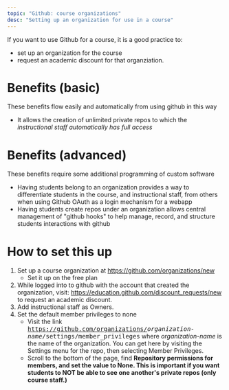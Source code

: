 ```yaml
---
topic: "Github: course organizations"
desc: "Setting up an organization for use in a course"
---
```


If you want to use Github for a course, it is a good practice to:
* set up an organization for the course
* request an academic discount for that organziation.

# Benefits (basic)

These benefits flow easily and automatically from using github in this way

* It allows the creation of unlimited private repos to which the *instructional staff automatically has full access*


# Benefits (advanced)

These benefits require some additional programming of custom software

* Having students belong to an organization provides a way to differentiate students in the course, and instructional staff, from others when using Github OAuth as a login mechanism for a webapp
* Having students create repos under an organization allows central management of "github hooks" to help manage, record, and structure students interactions with github

# How to set this up

1. Set up a course organization at <https://github.com/organizations/new>
   * Set it up on the free plan 
2. While logged into to github with the account that created the organization, visit: <https://education.github.com/discount_requests/new> to request an academic discount.
3. Add instructional staff as Owners.
4. Set the default member privileges to none
   * Visit the link <tt>https://github.com/organizations/<i>organization-name</i>/settings/member_privileges</tt> where <i>organization-name</i> is the name of the organization.  You can get here by visiting the Settings menu for the repo, then selecting Member Privileges.
   * Scroll to the bottom of the page, find <b>Repository permissions<b> for members, and set the value to <b>None</b>.  This is important if you want students to NOT be able to see one another's private repos (only course staff.)
